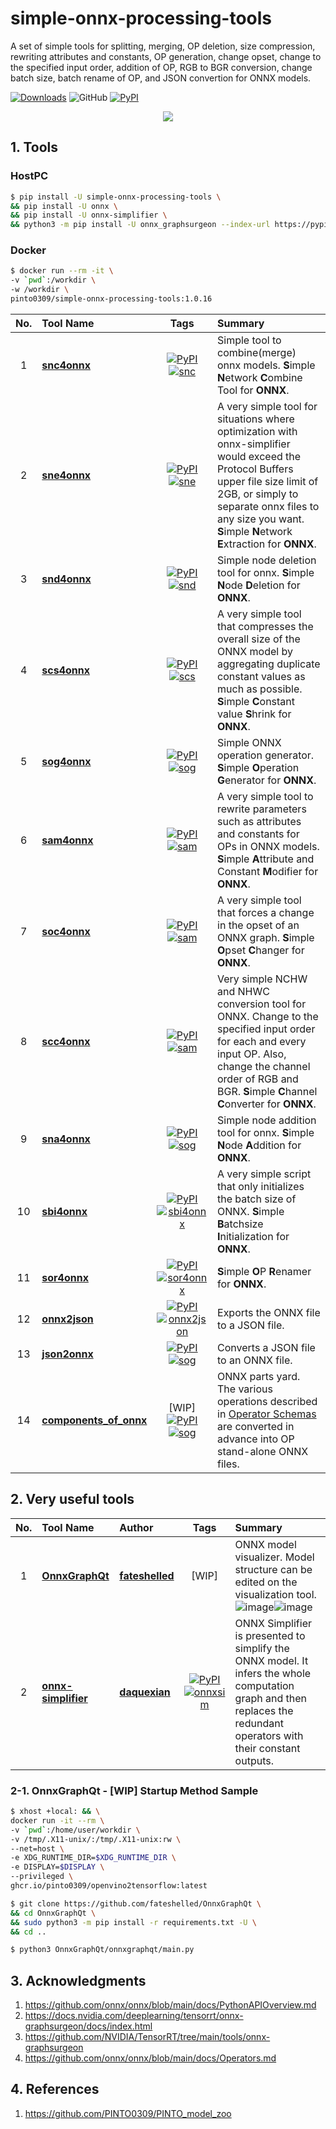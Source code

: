# simple-onnx-processing-tools
A set of simple tools for splitting, merging, OP deletion, size compression, rewriting attributes and constants, OP generation, change opset, change to the specified input order, addition of OP, RGB to BGR conversion, change batch size, batch rename of OP, and JSON convertion for ONNX models.

[![Downloads](https://static.pepy.tech/personalized-badge/simple-onnx-processing-tools?period=total&units=none&left_color=grey&right_color=brightgreen&left_text=Downloads)](https://pepy.tech/project/simple-onnx-processing-tools) ![GitHub](https://img.shields.io/github/license/PINTO0309/simple-onnx-processing-tools?color=2BAF2B) [![PyPI](https://img.shields.io/pypi/v/simple-onnx-processing-tools?color=2BAF2B)](https://pypi.org/project/simple-onnx-processing-tools/)

<p align="center">
  <img src="https://user-images.githubusercontent.com/33194443/162783149-3b0d6e25-44da-4bc1-89fb-beae8aeae31d.png" />
</p>

## 1. Tools
### HostPC
```bash
$ pip install -U simple-onnx-processing-tools \
&& pip install -U onnx \
&& pip install -U onnx-simplifier \
&& python3 -m pip install -U onnx_graphsurgeon --index-url https://pypi.ngc.nvidia.com
```
### Docker
```bash
$ docker run --rm -it \
-v `pwd`:/workdir \
-w /workdir \
pinto0309/simple-onnx-processing-tools:1.0.16
```

|No.|Tool Name|Tags|Summary|
|:-:|:-|:-:|:-|
|1|**[snc4onnx](https://github.com/PINTO0309/snc4onnx)**|[![PyPI](https://img.shields.io/pypi/v/snc4onnx?color=2BAF2B)](https://pypi.org/project/snc4onnx/)[![snc](https://img.shields.io/github/stars/PINTO0309/snc4onnx.svg?style=social)](https://github.com/PINTO0309/snc4onnx)|Simple tool to combine(merge) onnx models. **S**imple **N**etwork **C**ombine Tool for **ONNX**.|
|2|**[sne4onnx](https://github.com/PINTO0309/sne4onnx)**|[![PyPI](https://img.shields.io/pypi/v/sne4onnx?color=2BAF2B)](https://pypi.org/project/sne4onnx/)[![sne](https://img.shields.io/github/stars/PINTO0309/sne4onnx.svg?style=social)](https://github.com/PINTO0309/sne4onnx)|A very simple tool for situations where optimization with onnx-simplifier would exceed the Protocol Buffers upper file size limit of 2GB, or simply to separate onnx files to any size you want. **S**imple **N**etwork **E**xtraction for **ONNX**.|
|3|**[snd4onnx](https://github.com/PINTO0309/snd4onnx)**|[![PyPI](https://img.shields.io/pypi/v/snd4onnx?color=2BAF2B)](https://pypi.org/project/snd4onnx/)[![snd](https://img.shields.io/github/stars/PINTO0309/snd4onnx.svg?style=social)](https://github.com/PINTO0309/snd4onnx)|Simple node deletion tool for onnx. **S**imple **N**ode **D**eletion for **ONNX**.|
|4|**[scs4onnx](https://github.com/PINTO0309/scs4onnx)**|[![PyPI](https://img.shields.io/pypi/v/scs4onnx?color=2BAF2B)](https://pypi.org/project/scs4onnx/)[![scs](https://img.shields.io/github/stars/PINTO0309/scs4onnx.svg?style=social)](https://github.com/PINTO0309/scs4onnx)|A very simple tool that compresses the overall size of the ONNX model by aggregating duplicate constant values as much as possible. **S**imple **C**onstant value **S**hrink for **ONNX**.|
|5|**[sog4onnx](https://github.com/PINTO0309/sog4onnx)**|[![PyPI](https://img.shields.io/pypi/v/sog4onnx?color=2BAF2B)](https://pypi.org/project/sog4onnx/)[![sog](https://img.shields.io/github/stars/PINTO0309/sog4onnx.svg?style=social)](https://github.com/PINTO0309/sog4onnx)|Simple ONNX operation generator. **S**imple **O**peration **G**enerator for **ONNX**.|
|6|**[sam4onnx](https://github.com/PINTO0309/sam4onnx)**|[![PyPI](https://img.shields.io/pypi/v/sam4onnx?color=2BAF2B)](https://pypi.org/project/sam4onnx/)[![sam](https://img.shields.io/github/stars/PINTO0309/sam4onnx.svg?style=social)](https://github.com/PINTO0309/sam4onnx)|A very simple tool to rewrite parameters such as attributes and constants for OPs in ONNX models. **S**imple **A**ttribute and Constant **M**odifier for **ONNX**.|
|7|**[soc4onnx](https://github.com/PINTO0309/soc4onnx)**|[![PyPI](https://img.shields.io/pypi/v/soc4onnx?color=2BAF2B)](https://pypi.org/project/soc4onnx/)[![sam](https://img.shields.io/github/stars/PINTO0309/soc4onnx.svg?style=social)](https://github.com/PINTO0309/soc4onnx)|A very simple tool that forces a change in the opset of an ONNX graph. **S**imple **O**pset **C**hanger for **ONNX**.|
|8|**[scc4onnx](https://github.com/PINTO0309/scc4onnx)**|[![PyPI](https://img.shields.io/pypi/v/scc4onnx?color=2BAF2B)](https://pypi.org/project/scc4onnx/)[![sam](https://img.shields.io/github/stars/PINTO0309/scc4onnx.svg?style=social)](https://github.com/PINTO0309/scc4onnx)|Very simple NCHW and NHWC conversion tool for ONNX. Change to the specified input order for each and every input OP. Also, change the channel order of RGB and BGR. **S**imple **C**hannel **C**onverter for **ONNX**.|
|9|**[sna4onnx](https://github.com/PINTO0309/sna4onnx)**|[![PyPI](https://img.shields.io/pypi/v/sna4onnx?color=2BAF2B)](https://pypi.org/project/sna4onnx/)[![sog](https://img.shields.io/github/stars/PINTO0309/sna4onnx.svg?style=social)](https://github.com/PINTO0309/sna4onnx)|Simple node addition tool for onnx. **S**imple **N**ode **A**ddition for **ONNX**.|
|10|**[sbi4onnx](https://github.com/PINTO0309/sbi4onnx)**|[![PyPI](https://img.shields.io/pypi/v/sbi4onnx?color=2BAF2B)](https://pypi.org/project/sbi4onnx/)[![sbi4onnx](https://img.shields.io/github/stars/PINTO0309/sbi4onnx.svg?style=social)](https://github.com/PINTO0309/sbi4onnx)|A very simple script that only initializes the batch size of ONNX. **S**imple **B**atchsize **I**nitialization for **ONNX**.|
|11|**[sor4onnx](https://github.com/PINTO0309/sor4onnx)**|[![PyPI](https://img.shields.io/pypi/v/sor4onnx?color=2BAF2B)](https://pypi.org/project/sor4onnx/)[![sor4onnx](https://img.shields.io/github/stars/PINTO0309/sor4onnx.svg?style=social)](https://github.com/PINTO0309/sor4onnx)|**S**imple **O**P **R**enamer for **ONNX**.|
|12|**[onnx2json](https://github.com/PINTO0309/onnx2json)**|[![PyPI](https://img.shields.io/pypi/v/onnx2json?color=2BAF2B)](https://pypi.org/project/onnx2json/)[![onnx2json](https://img.shields.io/github/stars/PINTO0309/onnx2json.svg?style=social)](https://github.com/PINTO0309/onnx2json)|Exports the ONNX file to a JSON file.|
|13|**[json2onnx](https://github.com/PINTO0309/json2onnx)**|[![PyPI](https://img.shields.io/pypi/v/json2onnx?color=2BAF2B)](https://pypi.org/project/json2onnx/)[![sog](https://img.shields.io/github/stars/PINTO0309/json2onnx.svg?style=social)](https://github.com/PINTO0309/json2onnx)|Converts a JSON file to an ONNX file.|
|14|**[components_of_onnx](https://github.com/PINTO0309/components_of_onnx)**|[WIP][![PyPI](https://img.shields.io/pypi/v/components_of_onnx?color=2BAF2B)](https://pypi.org/project/components_of_onnx/)[![sog](https://img.shields.io/github/stars/PINTO0309/components_of_onnx.svg?style=social)](https://github.com/PINTO0309/components_of_onnx)|ONNX parts yard. The various operations described in [Operator Schemas](https://github.com/onnx/onnx/blob/main/docs/Operators.md) are converted in advance into OP stand-alone ONNX files.|

## 2. Very useful tools

|No.|Tool Name|Author|Tags|Summary|
|:-:|:-|:-|:-:|:-|
|1|**[OnnxGraphQt](https://github.com/fateshelled/OnnxGraphQt)**|**[fateshelled](https://github.com/fateshelled)**|[WIP]|ONNX model visualizer. Model structure can be edited on the visualization tool.![image](https://user-images.githubusercontent.com/33194443/166604378-ba33f9b3-8dc1-46b3-bece-15c2d08b678a.png)![image](https://user-images.githubusercontent.com/33194443/166604396-1fe3a015-9b3c-4a49-8bc4-7438aedbbab6.png)|
|2|**[onnx-simplifier](https://github.com/daquexian/onnx-simplifier)**|**[daquexian](https://github.com/daquexian)**|[![PyPI](https://img.shields.io/pypi/v/onnx-simplifier?color=2BAF2B)](https://pypi.org/project/onnx-simplifier/)[![onnxsim](https://img.shields.io/github/stars/daquexian/onnx-simplifier.svg?style=social)](https://github.com/daquexian/onnx-simplifier)|ONNX Simplifier is presented to simplify the ONNX model. It infers the whole computation graph and then replaces the redundant operators with their constant outputs.|

### 2-1. OnnxGraphQt - [WIP] Startup Method Sample
```bash
$ xhost +local: && \
docker run -it --rm \
-v `pwd`:/home/user/workdir \
-v /tmp/.X11-unix/:/tmp/.X11-unix:rw \
--net=host \
-e XDG_RUNTIME_DIR=$XDG_RUNTIME_DIR \
-e DISPLAY=$DISPLAY \
--privileged \
ghcr.io/pinto0309/openvino2tensorflow:latest

$ git clone https://github.com/fateshelled/OnnxGraphQt \
&& cd OnnxGraphQt \
&& sudo python3 -m pip install -r requirements.txt -U \
&& cd ..

$ python3 OnnxGraphQt/onnxgraphqt/main.py
```

## 3. Acknowledgments
1. https://github.com/onnx/onnx/blob/main/docs/PythonAPIOverview.md
2. https://docs.nvidia.com/deeplearning/tensorrt/onnx-graphsurgeon/docs/index.html
3. https://github.com/NVIDIA/TensorRT/tree/main/tools/onnx-graphsurgeon
4. https://github.com/onnx/onnx/blob/main/docs/Operators.md

## 4. References
1. https://github.com/PINTO0309/PINTO_model_zoo
